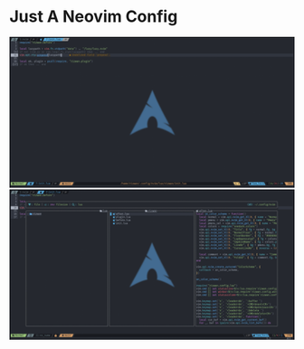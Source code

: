 # Just A Neovim Config

![Preview Image 1](https://github.com/Rizwanelansyah/nvim/blob/main/img/preview-1.png?raw=true)
![Preview Image 2](https://github.com/Rizwanelansyah/nvim/blob/main/img/preview-2.png?raw=true)
